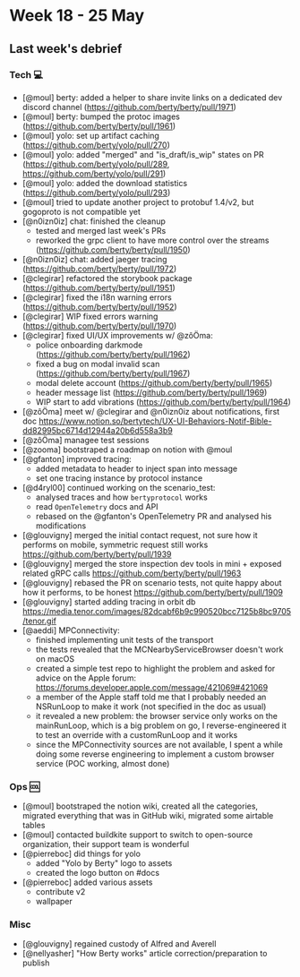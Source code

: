 # Week 18 - 25 May

## Last week's debrief

### Tech :computer:

* [@moul] berty: added a helper to share invite links on a dedicated dev discord channel (https://github.com/berty/berty/pull/1971)
* [@moul] berty: bumped the protoc images (https://github.com/berty/berty/pull/1961)
* [@moul] yolo: set up artifact caching (https://github.com/berty/yolo/pull/270)
* [@moul] yolo: added "merged" and "is_draft/is_wip" states on PR (https://github.com/berty/yolo/pull/289, https://github.com/berty/yolo/pull/291)
* [@moul] yolo: added the download statistics (https://github.com/berty/yolo/pull/293)
* [@moul] tried to update another project to protobuf 1.4/v2, but gogoproto is not compatible yet
* [@n0izn0iz] chat: finished the cleanup
  * tested and merged last week's PRs
  * reworked the grpc client to have more control over the streams (https://github.com/berty/berty/pull/1950)
* [@n0izn0iz] chat: added jaeger tracing (https://github.com/berty/berty/pull/1972)
* [@clegirar] refactored the storybook package (https://github.com/berty/berty/pull/1951)
* [@clegirar] fixed the i18n warning errors (https://github.com/berty/berty/pull/1952)
* [@clegirar] WIP fixed errors warning (https://github.com/berty/berty/pull/1970)
* [@clegirar] fixed UI/UX improvements w/ @zôÖma:
    * police onboarding darkmode (https://github.com/berty/berty/pull/1962)
    * fixed a bug on modal invalid scan (https://github.com/berty/berty/pull/1967)
    * modal delete account (https://github.com/berty/berty/pull/1965)
    * header message list (https://github.com/berty/berty/pull/1969)
    * WIP start to add vibrations (https://github.com/berty/berty/pull/1964)
* [@zôÖma] meet w/ @clegirar and @n0izn0iz about notifications, first doc https://www.notion.so/bertytech/UX-UI-Behaviors-Notif-Bible-dd82995bc6714d12944a20b6d558a3b9
* [@zôÖma] managee test sessions
* [@zooma] bootstraped a roadmap on notion with @moul
* [@gfanton] improved tracing:
    * added metadata to header to inject span into message
    * set one tracing instance by protocol instance
* [@d4ryl00] continued working on the scenario_test:
	* analysed traces and how `bertyprotocol` works
	* read `OpenTelemetry` docs and API
	* rebased on the @gfanton's OpenTelemetry PR and analysed his modifications
* [@glouvigny] merged the initial contact request, not sure how it performs on mobile, symmetric request still works https://github.com/berty/berty/pull/1939
* [@glouvigny] merged the store inspection dev tools in mini + exposed related gRPC calls https://github.com/berty/berty/pull/1963
* [@glouvigny] rebased the PR on scenario tests, not quite happy about how it performs, to be honest https://github.com/berty/berty/pull/1909
* [@glouvigny] started adding tracing in orbit db https://media.tenor.com/images/82dcabf6b9c990520bcc7125b8bc9705/tenor.gif
* [@aeddi] MPConnectivity:
    * finished implementing unit tests of the transport
    * the tests revealed that the MCNearbyServiceBrowser doesn't work on macOS
    * created a simple test repo to highlight the problem and asked for advice on the Apple forum: https://forums.developer.apple.com/message/421069#421069
    * a member of the Apple staff told me that I probably needed an NSRunLoop to make it work (not specified in the doc as usual)
    * it revealed a new problem: the browser service only works on the mainRunLoop, which is a big problem on go, I reverse-engineered it to test an override with a customRunLoop and it works
    * since the MPConnectivity sources are not available, I spent a while doing some reverse engineering to implement a custom browser service (POC working, almost done)

### Ops :cool:

* [@moul] bootstraped the notion wiki, created all the categories, migrated everything that was in GitHub wiki, migrated some airtable tables
* [@moul] contacted buildkite support to switch to open-source organization, their support team is wonderful
* [@pierreboc] did things for yolo
    * added "Yolo by Berty" logo to assets
    * created the logo button on #docs
* [@pierreboc] added various assets
    * contribute v2
    * wallpaper

### Misc

* [@glouvigny] regained custody of Alfred and Averell
* [@nellyasher] "How Berty works" article correction/preparation to publish
